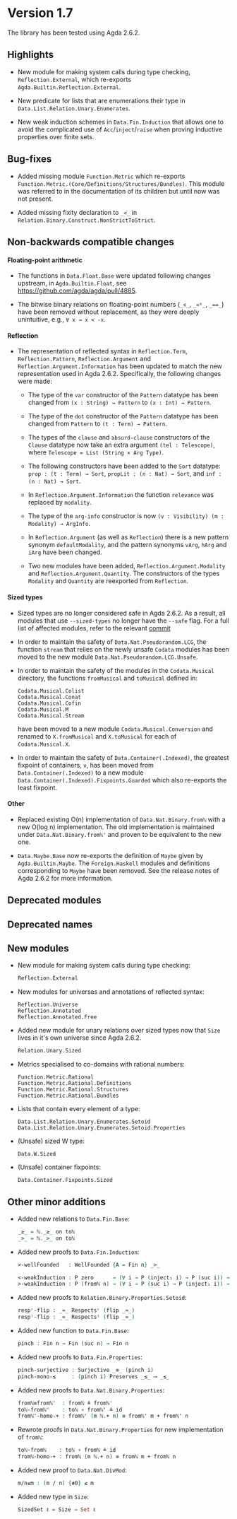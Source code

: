 Version 1.7
===========

The library has been tested using Agda 2.6.2.

Highlights
----------

* New module for making system calls during type checking, `Reflection.External`,
  which re-exports `Agda.Builtin.Reflection.External`.

* New predicate for lists that are enumerations their type in
  `Data.List.Relation.Unary.Enumerates`.

* New weak induction schemes in `Data.Fin.Induction` that allows one to avoid
  the complicated use of `Acc`/`inject`/`raise` when proving inductive properties
  over finite sets.

Bug-fixes
---------

* Added missing module `Function.Metric` which re-exports
  `Function.Metric.(Core/Definitions/Structures/Bundles)`. This module was referred
  to in the documentation of its children but until now was not present.

* Added missing fixity declaration to `_<_` in
  `Relation.Binary.Construct.NonStrictToStrict`.

Non-backwards compatible changes
--------------------------------

#### Floating-point arithmetic

* The functions in `Data.Float.Base` were updated following changes upstream,
  in `Agda.Builtin.Float`, see <https://github.com/agda/agda/pull/4885>.

* The bitwise binary relations on floating-point numbers (`_<_`, `_≈ᵇ_`, `_==_`)
  have been removed without replacement, as they were deeply unintuitive,
  e.g., `∀ x → x < -x`.

#### Reflection

* The representation of reflected syntax in `Reflection.Term`,
  `Reflection.Pattern`, `Reflection.Argument` and
  `Reflection.Argument.Information` has been updated to match the new
  representation used in Agda 2.6.2. Specifically, the following
  changes were made:

  * The type of the `var` constructor of the `Pattern` datatype has
    been changed from `(x : String) → Pattern` to `(x : Int) →
    Pattern`.

  * The type of the `dot` constructor of the `Pattern` datatype has
    been changed from `Pattern` to `(t : Term) → Pattern`.

  * The types of the `clause` and `absurd-clause` constructors of the
    `Clause` datatype now take an extra argument `(tel : Telescope)`,
    where `Telescope = List (String × Arg Type)`.

  * The following constructors have been added to the `Sort` datatype:
    `prop : (t : Term) → Sort`, `propLit : (n : Nat) → Sort`, and
    `inf : (n : Nat) → Sort`.

  * In `Reflection.Argument.Information` the function `relevance` was
    replaced by `modality`.

  * The type of the `arg-info` constructor is now
    `(v : Visibility) (m : Modality) → ArgInfo`.

  * In `Reflection.Argument` (as well as `Reflection`) there is a new
    pattern synonym `defaultModality`, and the pattern synonyms
    `vArg`, `hArg` and `iArg` have been changed.

  * Two new modules have been added, `Reflection.Argument.Modality`
    and `Reflection.Argument.Quantity`. The constructors of the types
    `Modality` and `Quantity` are reexported from `Reflection`.

#### Sized types

* Sized types are no longer considered safe in Agda 2.6.2. As a
  result, all modules that use `--sized-types` no longer have the
  `--safe` flag.  For a full list of affected modules, refer to the
  relevant [commit](https://github.com/agda/agda-stdlib/pull/1465/files#diff-e1c0e3196e4cea6ff808f5d2906031a7657130e10181516206647b83c7014584R91-R131.)

* In order to maintain the safety of `Data.Nat.Pseudorandom.LCG`, the function
  `stream` that relies on the newly unsafe `Codata` modules has
  been moved to the new module `Data.Nat.Pseudorandom.LCG.Unsafe`.

* In order to maintain the safety of the modules in the `Codata.Musical` directory,
  the functions `fromMusical` and `toMusical` defined in:
  ```
  Codata.Musical.Colist
  Codata.Musical.Conat
  Codata.Musical.Cofin
  Codata.Musical.M
  Codata.Musical.Stream
  ```
  have been moved to a new module `Codata.Musical.Conversion` and renamed to
  `X.fromMusical` and `X.toMusical` for each of `Codata.Musical.X`.

* In order to maintain the safety of `Data.Container(.Indexed)`, the greatest fixpoint
  of containers, `ν`, has been moved from `Data.Container(.Indexed)` to a new module
  `Data.Container(.Indexed).Fixpoints.Guarded` which also re-exports the least fixpoint.

#### Other

* Replaced existing O(n) implementation of `Data.Nat.Binary.fromℕ` with a new O(log n)
  implementation. The old implementation is maintained under `Data.Nat.Binary.fromℕ'`
  and proven to be equivalent to the new one.

* `Data.Maybe.Base` now re-exports the definition of `Maybe` given by
  `Agda.Builtin.Maybe`. The `Foreign.Haskell` modules and definitions
  corresponding to `Maybe` have been removed. See the release notes of
  Agda 2.6.2 for more information.

Deprecated modules
------------------

Deprecated names
----------------

New modules
-----------

* New module for making system calls during type checking:
  ```agda
  Reflection.External
  ```

* New modules for universes and annotations of reflected syntax:
  ```
  Reflection.Universe
  Reflection.Annotated
  Reflection.Annotated.Free
  ```

* Added new module for unary relations over sized types now that `Size`
  lives in it's own universe since Agda 2.6.2.
  ```agda
  Relation.Unary.Sized
  ```

* Metrics specialised to co-domains with rational numbers:
  ```
  Function.Metric.Rational
  Function.Metric.Rational.Definitions
  Function.Metric.Rational.Structures
  Function.Metric.Rational.Bundles
  ```

* Lists that contain every element of a type:
  ```
  Data.List.Relation.Unary.Enumerates.Setoid
  Data.List.Relation.Unary.Enumerates.Setoid.Properties
  ```

* (Unsafe) sized W type:
  ```
  Data.W.Sized
  ```

* (Unsafe) container fixpoints:
  ```
  Data.Container.Fixpoints.Sized
  ```

Other minor additions
---------------------

* Added new relations to `Data.Fin.Base`:
  ```agda
  _≥_ = ℕ._≥_ on toℕ
  _>_ = ℕ._>_ on toℕ
  ```

* Added new proofs to `Data.Fin.Induction`:
  ```agda
  >-wellFounded   : WellFounded {A = Fin n} _>_

  <-weakInduction : P zero      → (∀ i → P (inject₁ i) → P (suc i)) → ∀ i → P i
  >-weakInduction : P (fromℕ n) → (∀ i → P (suc i) → P (inject₁ i)) → ∀ i → P i
  ```

* Added new proofs to `Relation.Binary.Properties.Setoid`:
  ```agda
  respʳ-flip : _≈_ Respectsʳ (flip _≈_)
  respˡ-flip : _≈_ Respectsˡ (flip _≈_)
  ```

* Added new function to `Data.Fin.Base`:
  ```agda
  pinch : Fin n → Fin (suc n) → Fin n
  ```

* Added new proofs to `Data.Fin.Properties`:
  ```agda
  pinch-surjective : Surjective _≡_ (pinch i)
  pinch-mono-≤     : (pinch i) Preserves _≤_ ⟶ _≤_
  ```

* Added new proofs to `Data.Nat.Binary.Properties`:
  ```agda
  fromℕ≡fromℕ'  : fromℕ ≗ fromℕ'
  toℕ-fromℕ'    : toℕ ∘ fromℕ' ≗ id
  fromℕ'-homo-+ : fromℕ' (m ℕ.+ n) ≡ fromℕ' m + fromℕ' n
  ```

* Rewrote proofs in `Data.Nat.Binary.Properties` for new implementation of `fromℕ`:
  ```agda
  toℕ-fromℕ    : toℕ ∘ fromℕ ≗ id
  fromℕ-homo-+ : fromℕ (m ℕ.+ n) ≡ fromℕ m + fromℕ n
  ```

* Added new proof to `Data.Nat.DivMod`:
  ```agda
  m/n≤m : (m / n) {≢0} ≤ m
  ```

* Added new type in `Size`:
  ```agda
  SizedSet ℓ = Size → Set ℓ
  ```
